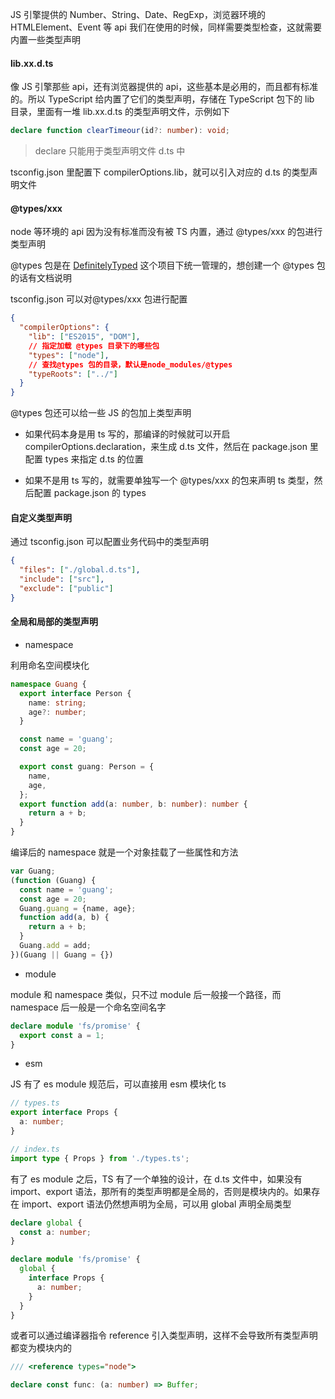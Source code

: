 JS 引擎提供的 Number、String、Date、RegExp，浏览器环境的 HTMLElement、Event 等 api 我们在使用的时候，同样需要类型检查，这就需要内置一些类型声明

#### lib.xx.d.ts

像 JS 引擎那些 api，还有浏览器提供的 api，这些基本是必用的，而且都有标准的。所以 TypeScript 给内置了它们的类型声明，存储在 TypeScript 包下的 lib 目录，里面有一堆 lib.xx.d.ts 的类型声明文件，示例如下

```ts
declare function clearTimeour(id?: number): void;
```

> declare 只能用于类型声明文件 d.ts 中

tsconfig.json 里配置下 compilerOptions.lib，就可以引入对应的 d.ts 的类型声明文件

#### @types/xxx

node 等环境的 api 因为没有标准而没有被 TS 内置，通过 @types/xxx 的包进行类型声明

@types 包是在 [DefinitelyTyped](https://github.com/DefinitelyTyped/DefinitelyTyped/blob/master/README.zh.md) 这个项目下统一管理的，想创建一个 @types 包的话有文档说明

tsconfig.json 可以对@types/xxx 包进行配置

```json
{
  "compilerOptions": {
    "lib": ["ES2015", "DOM"],
    // 指定加载 @types 目录下的哪些包
    "types": ["node"],
    // 查找@types 包的目录，默认是node_modules/@types
    "typeRoots": ["../"]
  }
}
```

@types 包还可以给一些 JS 的包加上类型声明

- 如果代码本身是用 ts 写的，那编译的时候就可以开启 compilerOptions.declaration，来生成 d.ts 文件，然后在 package.json 里配置 types 来指定 d.ts 的位置

- 如果不是用 ts 写的，就需要单独写一个 @types/xxx 的包来声明 ts 类型，然后配置 package.json 的 types

#### 自定义类型声明

通过 tsconfig.json 可以配置业务代码中的类型声明

```json
{
  "files": ["./global.d.ts"],
  "include": ["src"],
  "exclude": ["public"]
}
```

#### 全局和局部的类型声明

- namespace

利用命名空间模块化

```ts
namespace Guang {
  export interface Person {
    name: string;
    age?: number;
  }

  const name = 'guang';
  const age = 20;

  export const guang: Person = {
    name,
    age,
  };
  export function add(a: number, b: number): number {
    return a + b;
  }
}
```

编译后的 namespace 就是一个对象挂载了一些属性和方法

```js
var Guang;
(function (Guang) {
  const name = 'guang';
  const age = 20;
  Guang.guang = {name, age};
  function add(a, b) {
    return a + b;
  }
  Guang.add = add;
})(Guang || Guang = {})
```

- module

module 和 namespace 类似，只不过 module 后一般接一个路径，而 namespace 后一般是一个命名空间名字

```ts
declare module 'fs/promise' {
  export const a = 1;
}
```

- esm

JS 有了 es module 规范后，可以直接用 esm 模块化 ts

```ts
// types.ts
export interface Props {
  a: number;
}

// index.ts
import type { Props } from './types.ts';
```

有了 es module 之后，TS 有了一个单独的设计，在 d.ts 文件中，如果没有 import、export 语法，那所有的类型声明都是全局的，否则是模块内的。如果存在 import、export 语法仍然想声明为全局，可以用 global 声明全局类型

```ts
declare global {
  const a: number;
}

declare module 'fs/promise' {
  global {
    interface Props {
      a: number;
    }
  }
}
```

或者可以通过编译器指令 reference 引入类型声明，这样不会导致所有类型声明都变为模块内的

```ts
/// <reference types="node">

declare const func: (a: number) => Buffer;
```
